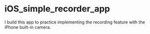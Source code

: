 # iOS_simple_recorder_app

I build this app to practice implementing the recording feature with the iPhone
built-in camera.
